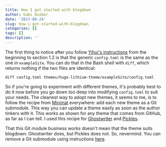 ```yaml
---
title: How I got started with blogdown
author: Gabi Huiber
date: '2017-09-24'
slug: how-i-got-started-with-blogdown
categories: []
tags: []
description: ''
---
```


The first thing to notice after you follow [Yihui's instructions](https://bookdown.org/yihui/blogdown/a-quick-example.html) from the beginning to section 1.2 is that the generic `config.toml` is the same as the one in `exampleSite`. You can do that in the Bash shell with `diff`, which returns nothing if the two files are identical:

```
diff config.toml themes/hugo-lithium-theme/exampleSite/config.toml
```

So if you're going to experiment with different themes, it's probably best to do it now before you go down too deep into modifying `config.toml` to suit your needs. The cleanest way to adopt new themes, it seems to me, is to follow the recipe from [Minimal](https://github.com/calintat/minimal) everywhere: add each new theme as a Git submodule. This way you can update a theme easily as soon as the author tinkers with it. This works as shown for any theme that comes from GitHub, as far as I can tell. I used this recipe for [Ghostwriter](https://github.com/jbub/ghostwriter) and [Pickles](https://github.com/mismith0227/hugo_theme_pickles).

That this Git module business works doesn't mean that the theme suits blogdown: Ghostwriter does, but Pickles does not. So, nevermind. You can remove a Git submodule using instructions [here](https://stackoverflow.com/questions/1260748/how-do-i-remove-a-submodule).


